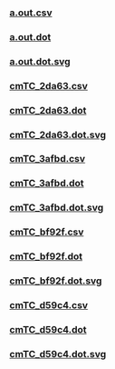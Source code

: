 ### [a.out.csv](a.out.csv)
### [a.out.dot](a.out.dot)
### [a.out.dot.svg](a.out.dot.svg)
### [cmTC_2da63.csv](cmTC_2da63.csv)
### [cmTC_2da63.dot](cmTC_2da63.dot)
### [cmTC_2da63.dot.svg](cmTC_2da63.dot.svg)
### [cmTC_3afbd.csv](cmTC_3afbd.csv)
### [cmTC_3afbd.dot](cmTC_3afbd.dot)
### [cmTC_3afbd.dot.svg](cmTC_3afbd.dot.svg)
### [cmTC_bf92f.csv](cmTC_bf92f.csv)
### [cmTC_bf92f.dot](cmTC_bf92f.dot)
### [cmTC_bf92f.dot.svg](cmTC_bf92f.dot.svg)
### [cmTC_d59c4.csv](cmTC_d59c4.csv)
### [cmTC_d59c4.dot](cmTC_d59c4.dot)
### [cmTC_d59c4.dot.svg](cmTC_d59c4.dot.svg)
